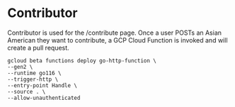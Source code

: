 # Contributor

Contributor is used for the /contribute page. Once a user POSTs an Asian American they want to contribute, a GCP Cloud Function is invoked and will create a pull request. 

```shell
gcloud beta functions deploy go-http-function \
--gen2 \
--runtime go116 \
--trigger-http \
--entry-point Handle \
--source . \
--allow-unauthenticated
```